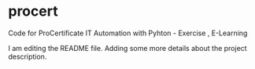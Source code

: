 # procert
Code for ProCertificate IT Automation with Pyhton - Exercise , E-Learning

I am editing the README file. Adding some more details about the project description.
